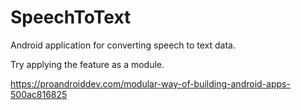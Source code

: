 # SpeechToText
Android application for converting speech to text data.

Try applying the feature as a module.

https://proandroiddev.com/modular-way-of-building-android-apps-500ac816825
